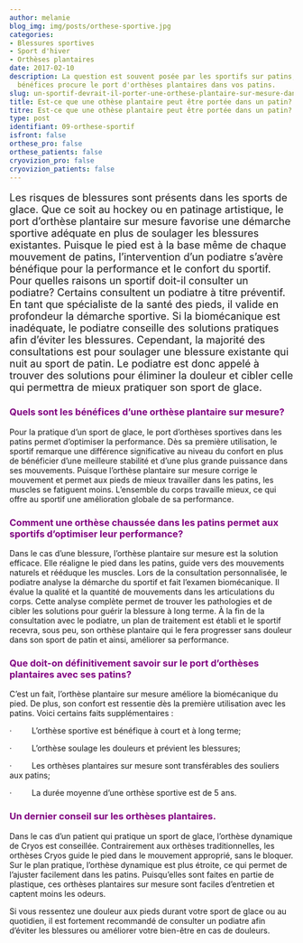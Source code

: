```yaml
---
author: melanie
blog_img: img/posts/orthese-sportive.jpg
categories:
- Blessures sportives
- Sport d'hiver
- Orthèses plantaires
date: 2017-02-10
description: La question est souvent posée par les sportifs sur patins; apprenez quels
  bénéfices procure le port d'orthèses plantaires dans vos patins.
slug: un-sportif-devrait-il-porter-une-orthese-plantaire-sur-mesure-dans-ses-patins/
title: Est-ce que une othèse plantaire peut être portée dans un patin? - Cryos Technologies
titre: Est-ce que une othèse plantaire peut être portée dans un patin?
type: post
identifiant: 09-orthese-sportif
isfront: false
orthese_pro: false
orthese_patients: false
cryovizion_pro: false
cryovizion_patients: false
---
```


<p style="font-size: 18px;">Les risques de blessures sont présents dans les sports de glace. Que ce soit au hockey ou en patinage artistique, le port d’orthèse plantaire sur mesure favorise une démarche sportive adéquate en plus de soulager les blessures existantes. Puisque le pied est à la base même de chaque mouvement de patins, l’intervention d’un podiatre s’avère bénéfique pour la performance et le confort du sportif. Pour quelles raisons un sportif doit-il consulter un podiatre? Certains consultent un podiatre à titre préventif. En tant que spécialiste de la santé des pieds, il valide en profondeur la démarche sportive. Si la biomécanique est inadéquate, le podiatre conseille des solutions pratiques afin d’éviter les blessures. Cependant, la majorité des consultations est pour soulager une blessure existante qui nuit au sport de patin. Le podiatre est donc appelé à trouver des solutions pour éliminer la douleur et cibler celle qui permettra de mieux pratiquer son sport de glace.</p>
<h3 style="color: #800080;">Quels sont les bénéfices d’une orthèse plantaire sur mesure?</h3>
Pour la pratique d’un sport de glace, le port d’orthèses sportives dans les patins permet d’optimiser la performance. Dès sa première utilisation, le sportif remarque une différence significative au niveau du confort en plus de bénéficier d’une meilleure stabilité et d’une plus grande puissance dans ses mouvements. Puisque l’orthèse plantaire sur mesure corrige le mouvement et permet aux pieds de mieux travailler dans les patins, les muscles se fatiguent moins. L’ensemble du corps travaille mieux, ce qui offre au sportif une amélioration globale de sa performance.

<h3 style="color: #800080;">Comment une orthèse chaussée dans les patins permet aux sportifs d’optimiser leur performance?</h3>
Dans le cas d’une blessure, l’orthèse plantaire sur mesure est la solution efficace. Elle réaligne le pied dans les patins, guide vers des mouvements naturels et rééduque les muscles. Lors de la consultation personnalisée, le podiatre analyse la démarche du sportif et fait l’examen biomécanique. Il évalue la qualité et la quantité de mouvements dans les articulations du corps. Cette analyse complète permet de trouver les pathologies et de cibler les solutions pour guérir la blessure à long terme. À la fin de la consultation avec le podiatre, un plan de traitement est établi et le sportif recevra, sous peu, son orthèse plantaire qui le fera progresser sans douleur dans son sport de patin et ainsi, améliorer sa performance.

<h3 style="color: #800080;">Que doit-on définitivement savoir sur le port d’orthèses plantaires avec ses patins?</h3>
C’est un fait, l’orthèse plantaire sur mesure améliore la biomécanique du pied. De plus, son confort est ressentie dès la première utilisation avec les patins. Voici certains faits supplémentaires :

·         L’orthèse sportive est bénéfique à court et à long terme;

·         L’orthèse soulage les douleurs et prévient les blessures;

·         Les orthèses plantaires sur mesure sont transférables des souliers aux patins;

·         La durée moyenne d’une orthèse sportive est de 5 ans.

<h3 style="color: #800080;">Un dernier conseil sur les orthèses plantaires.</h3>
Dans le cas d’un patient qui pratique un sport de glace, l’orthèse dynamique de Cryos est conseillée. Contrairement aux orthèses traditionnelles, les orthèses Cryos guide le pied dans le mouvement approprié, sans le bloquer. Sur le plan pratique, l’orthèse dynamique est plus étroite, ce qui permet de l’ajuster facilement dans les patins. Puisqu’elles sont faites en partie de plastique, ces orthèses plantaires sur mesure sont faciles d’entretien et captent moins les odeurs.

Si vous ressentez une douleur aux pieds durant votre sport de glace ou au quotidien, il est fortement recommandé de consulter un podiatre afin d’éviter les blessures ou améliorer votre bien-être en cas de douleurs.